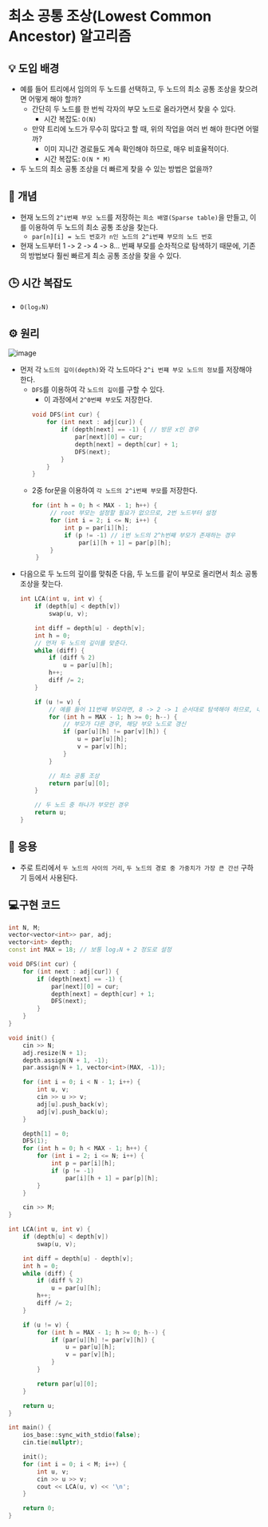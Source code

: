 # 최소 공통 조상(Lowest Common Ancestor) 알고리즘

## 💡 도입 배경
- 예를 들어 트리에서 임의의 두 노드를 선택하고, 두 노드의 최소 공통 조상을 찾으려면 어떻게 해야 할까?
	- 간단히 두 노드를 한 번씩 각자의 부모 노드로 올라가면서 찾을 수 있다.
		- 시간 복잡도: `O(N)`
	- 만약 트리에 노드가 무수히 많다고 할 때, 위의 작업을 여러 번 해야 한다면 어떨까?
		- 이미 지니간 경로들도 계속 확인해야 하므로, 매우 비효율적이다.
		- 시간 복잡도: `O(N * M)`
- 두 노드의 최소 공통 조상을 더 빠르게 찾을 수 있는 방법은 없을까?
## 📖 개념
- 현재 노드의 `2^i번째 부모 노드`를 저장하는 `희소 배열(Sparse table)`을 만들고, 이를 이용하여 두 노드의 최소 공통 조상을 찾는다.
	- `par[n][i] = 노드 번호가 n인 노드의 2^i번쨰 부모의 노드 번호`
- 현재 노드부터 1 -> 2 -> 4 -> 8... 번째 부모를 순차적으로 탐색하기 때문에, 기존의 방법보다 훨씬 빠르게 최소 공통 조상을 찾을 수 있다.
## 🕒 시간 복잡도
- `O(log₂N)`
## ⚙ 원리
![image](https://user-images.githubusercontent.com/68049320/151838381-89919176-f8dc-48cc-858c-13a3b1071a32.png)
- 먼저 각 `노드의 깊이(depth)`와 각 노드마다 `2^i 번쨰 부모 노드의 정보`를 저장해야 한다.
	- `DFS`를 이용하여 각 `노드의 깊이`를 구할 수 있다.
		- 이 과정에서 `2^0번째 부모`도 저장한다.
		```c++
		void DFS(int cur) {
		    for (int next : adj[cur]) {
		        if (depth[next] == -1) { // 방문 x인 경우
		            par[next][0] = cur;
		            depth[next] = depth[cur] + 1;
		            DFS(next);
		        }
		    }
		}
		```
	- 2중 for문을 이용하여 `각 노드의 2^i번째 부모`를 저장한다.
		```c++
		for (int h = 0; h < MAX - 1; h++) {
			 // root 부모는 설정할 필요가 없으므로, 2번 노드부터 설정
   		     for (int i = 2; i <= N; i++) { 
   		         int p = par[i][h];
   		         if (p != -1) // i번 노드의 2^h번째 부모가 존재하는 경우
   		             par[i][h + 1] = par[p][h];
   		     }
   		 }
		```
- 다음으로 두 노드의 깊이를 맞춰준 다음, 두 노드를 같이 부모로 올리면서 최소 공통 조상을 찾는다.
	```c++
	int LCA(int u, int v) {
	    if (depth[u] < depth[v])
	        swap(u, v);

	    int diff = depth[u] - depth[v];
	    int h = 0;
		// 먼저 두 노드의 깊이를 맞춘다.
	    while (diff) {
	        if (diff % 2)
	            u = par[u][h];
	        h++;
	        diff /= 2;
	    }

	    if (u != v) {
			// 예를 들어 11번째 부모라면, 8 -> 2 -> 1 순서대로 탐색해야 하므로, 내림차순으로 탐색
	        for (int h = MAX - 1; h >= 0; h--) {
				// 부모가 다른 경우, 해당 부모 노드로 갱신
	            if (par[u][h] != par[v][h]) {
	                u = par[u][h];
	                v = par[v][h];
	            }
	        }

			// 최소 공통 조상
	        return par[u][0];
	    }

		// 두 노드 중 하나가 부모인 경우
	    return u;
	}
	```
## 🤔 응용
- 주로 트리에서 `두 노드의 사이의 거리`, `두 노드의 경로 중 가중치가 가장 큰 간선` 구하기 등에서 사용된다.
## 💻구현 코드
```c++
int N, M;
vector<vector<int>> par, adj;
vector<int> depth;
const int MAX = 18; // 보통 log₂N + 2 정도로 설정

void DFS(int cur) {
    for (int next : adj[cur]) {
        if (depth[next] == -1) {
            par[next][0] = cur;
            depth[next] = depth[cur] + 1;
            DFS(next);
        }
    }
}

void init() {
    cin >> N;
    adj.resize(N + 1);
    depth.assign(N + 1, -1);
    par.assign(N + 1, vector<int>(MAX, -1));

    for (int i = 0; i < N - 1; i++) {
        int u, v;
        cin >> u >> v;
        adj[u].push_back(v);
        adj[v].push_back(u);
    }

    depth[1] = 0;
    DFS(1);
    for (int h = 0; h < MAX - 1; h++) {
        for (int i = 2; i <= N; i++) {
            int p = par[i][h];
            if (p != -1)
                par[i][h + 1] = par[p][h];
        }
    }

    cin >> M;
}

int LCA(int u, int v) {
    if (depth[u] < depth[v])
        swap(u, v);

    int diff = depth[u] - depth[v];
    int h = 0;
    while (diff) {
        if (diff % 2)
            u = par[u][h];
        h++;
        diff /= 2;
    }

    if (u != v) {
        for (int h = MAX - 1; h >= 0; h--) {
            if (par[u][h] != par[v][h]) {
                u = par[u][h];
                v = par[v][h];
            }
        }

        return par[u][0];
    }

    return u;
}

int main() {
    ios_base::sync_with_stdio(false);
    cin.tie(nullptr);

    init();
    for (int i = 0; i < M; i++) {
        int u, v;
        cin >> u >> v;
        cout << LCA(u, v) << '\n';
    }

    return 0;
}
```